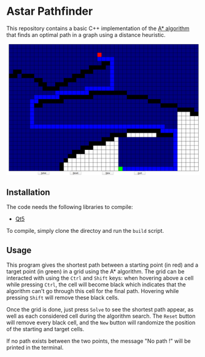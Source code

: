 
# Astar Pathfinder

This repository contains a basic C++ implementation of the [A* algorithm](https://en.wikipedia.org/wiki/A*_search_algorithm) that finds an optimal path in a graph using a distance heuristic.

![](imgs/Astar.png)

## Installation

The code needs the following libraries to compile:
- [Qt5](https://www.qt.io/)

To compile, simply clone the directoy and run the `build` script.


## Usage

This program gives the shortest path between a starting point (in red) and a target point (in green) in a grid using the A* algorithm.
The grid can be interacted with using the `Ctrl` and `Shift` keys: when hovering above a cell while pressing `Ctrl`, the cell will become black which indicates that the algorithm can't go through this cell for the final path.
Hovering while pressing `Shift` will remove these black cells.

Once the grid is done, just press `Solve` to see the shortest path appear, as well as each considered cell during the algorithm search.
The `Reset` button will remove every black cell, and the `New` button will randomize the position of the starting and target cells.

If no path exists between the two points, the message "No path !" will be printed in the terminal.


